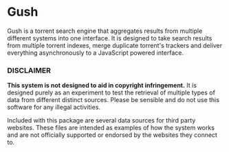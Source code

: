 Gush
====
Gush is a torrent search engine that aggregates results from multiple different systems into one interface. It is designed to take search results from multiple torrent indexes, merge duplicate torrent's trackers and deliver everything asynchronously to a JavaScript powered interface.

### DISCLAIMER
**This system is not designed to aid in copyright infringement.** It is designed purely as an experiment to test the retrieval of multiple types of data from different distinct sources. Please be sensible and do not use this software for any illegal activities.

Included with this package are several data sources for third party websites. These files are intended as examples of how the system works and are not officially supported or endorsed by the websites they connect to.
